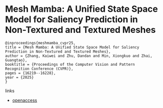 # Mesh Mamba: A Unified State Space Model for Saliency Prediction in Non-Textured and Textured Meshes

```
@inproceedings{meshmamba_cvpr25,
title = {Mesh Mamba: A Unified State Space Model for Saliency Prediction in Non-Textured and Textured Meshes},
author = {Zhang, Kaiwei and Zhu, Dandan and Min, Xiongkuo and Zhai, Guangtao},
booktitle = {Proceedings of the Computer Vision and Pattern Recognition Conference (CVPR)},
pages = {16219--16228},
year = {2025}
}
```

links
- [openaccess](https://openaccess.thecvf.com//content/CVPR2025/html/Zhang_Mesh_Mamba_A_Unified_State_Space_Model_for_Saliency_Prediction_CVPR_2025_paper.html)
